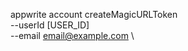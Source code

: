 appwrite account createMagicURLToken \
        --userId [USER_ID] \
        --email email@example.com \


